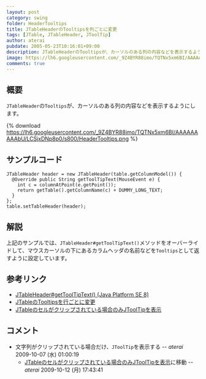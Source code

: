 ```yaml
---
layout: post
category: swing
folder: HeaderTooltips
title: JTableHeaderのTooltipsを列ごとに変更
tags: [JTable, JTableHeader, JToolTip]
author: aterai
pubdate: 2005-05-23T10:16:01+09:00
description: JTableHeaderのTooltipsが、カーソルのある列の内容などを表示するようにします。
image: https://lh6.googleusercontent.com/_9Z4BYR88imo/TQTNx5xm6BI/AAAAAAAAAbU/LCSjxDNp8p0/s800/HeaderTooltips.png
comments: true
---
```

## 概要
`JTableHeader`の`Tooltips`が、カーソルのある列の内容などを表示するようにします。

{% download https://lh6.googleusercontent.com/_9Z4BYR88imo/TQTNx5xm6BI/AAAAAAAAAbU/LCSjxDNp8p0/s800/HeaderTooltips.png %}

## サンプルコード
<pre class="prettyprint"><code>JTableHeader header = new JTableHeader(table.getColumnModel()) {
  @Override public String getToolTipText(MouseEvent e) {
    int c = columnAtPoint(e.getPoint());
    return getTable().getColumnName(c) + DUMMY_LONG_TEXT;
  }
};
table.setTableHeader(header);
</code></pre>

## 解説
上記のサンプルでは、`JTableHeader#getToolTipText()`メソッドをオーバーライドして、マウスカーソルの下にあるカラムヘッダの名前などを`Tooltips`として返すように設定しています。

## 参考リンク
- [JTableHeader#getToolTipText() (Java Platform SE 8)](https://docs.oracle.com/javase/jp/8/docs/api/javax/swing/table/JTableHeader.html#getToolTipText-java.awt.event.MouseEvent-)
- [JTableのTooltipsを行ごとに変更](https://ateraimemo.com/Swing/RowTooltips.html)
- [JTableのセルがクリップされている場合のみJToolTipを表示](https://ateraimemo.com/Swing/ClippedCellTooltips.html)

<!-- dummy comment line for breaking list -->

## コメント
- 文字列がクリップされている場合だけ、`JToolTip`を表示する -- *aterai* 2009-10-07 (水) 01:00:19
    - [JTableのセルがクリップされている場合のみJToolTipを表示](https://ateraimemo.com/Swing/ClippedCellTooltips.html)に移動 -- *aterai* 2009-10-12 (月) 17:43:41

<!-- dummy comment line for breaking list -->
